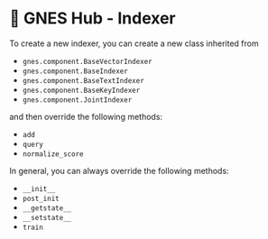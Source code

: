 # 🚢 GNES Hub - Indexer

To create a new indexer, you can create a new class inherited from 

- `gnes.component.BaseVectorIndexer`
- `gnes.component.BaseIndexer`
- `gnes.component.BaseTextIndexer`
- `gnes.component.BaseKeyIndexer`
- `gnes.component.JointIndexer`
 
and then override the following methods:

- `add`
- `query`
- `normalize_score`

In general, you can always override the following methods:

- `__init__`
- `post_init`
- `__getstate__`
- `__setstate__`
- `train`